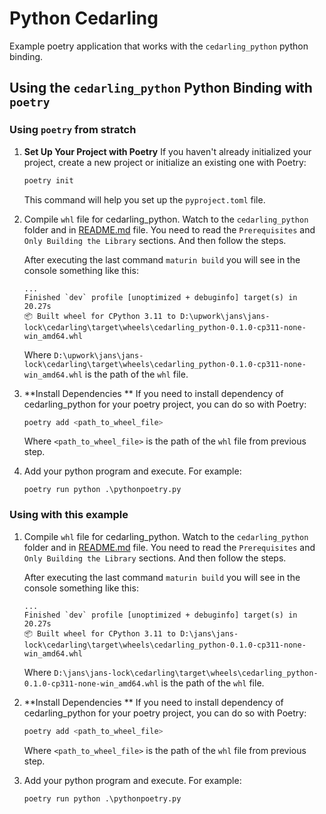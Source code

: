 # Python Cedarling
Example poetry application that works with the `cedarling_python` python binding.

## Using the `cedarling_python` Python Binding with `poetry`

### Using `poetry` from stratch

1. **Set Up Your Project with Poetry**
    If you haven't already initialized your project, create a new project or initialize an existing one with Poetry:

    ```bash
    poetry init
    ```

    This command will help you set up the `pyproject.toml` file.

1. Compile `whl` file for cedarling_python.
    Watch to the `cedarling_python` folder and in [README.md](../../bindings/cedarling_python/README.md) file.
    You need to read the `Prerequisites` and `Only Building the Library` sections. And then follow the steps.

    After executing the last command `maturin build` you will see in the console something like this:
    ```
    ...
    Finished `dev` profile [unoptimized + debuginfo] target(s) in 20.27s
    📦 Built wheel for CPython 3.11 to D:\upwork\jans\jans-lock\cedarling\target\wheels\cedarling_python-0.1.0-cp311-none-win_amd64.whl
    ```
    Where `D:\upwork\jans\jans-lock\cedarling\target\wheels\cedarling_python-0.1.0-cp311-none-win_amd64.whl` is the path of the `whl` file.

1. **Install Dependencies **
    If you need to install dependency of cedarling_python for your poetry project, you can do so with Poetry:

    ```bash
    poetry add <path_to_wheel_file>
    ```
    Where `<path_to_wheel_file>` is the path of the `whl` file from previous step.

1. Add your python program and execute.
    For example:
    ```
    poetry run python .\pythonpoetry.py
    ```

### Using with this example


1. Compile `whl` file for cedarling_python.
    Watch to the `cedarling_python` folder and in [README.md](../../bindings/cedarling_python/README.md) file.
    You need to read the `Prerequisites` and `Only Building the Library` sections. And then follow the steps.

    After executing the last command `maturin build` you will see in the console something like this:
    ```
    ...
    Finished `dev` profile [unoptimized + debuginfo] target(s) in 20.27s
    📦 Built wheel for CPython 3.11 to D:\jans\jans-lock\cedarling\target\wheels\cedarling_python-0.1.0-cp311-none-win_amd64.whl
    ```
    Where `D:\jans\jans-lock\cedarling\target\wheels\cedarling_python-0.1.0-cp311-none-win_amd64.whl` is the path of the `whl` file.

1. **Install Dependencies **
    If you need to install dependency of cedarling_python for your poetry project, you can do so with Poetry:

    ```bash
    poetry add <path_to_wheel_file>
    ```
    Where `<path_to_wheel_file>` is the path of the `whl` file from previous step.

1. Add your python program and execute.
    For example:
    ```
    poetry run python .\pythonpoetry.py
    ```
